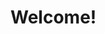 <!-- File created by repo-as-code, however you can still modify it as you like! -->
<!-- markdownlint-disable MD026 -->
# Welcome!
